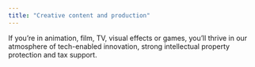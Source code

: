 ```yaml
---
title: "Creative content and production"
---
```


If you’re in animation, film, TV, visual effects or games, you’ll thrive in our atmosphere of tech-enabled innovation, strong intellectual property protection and tax support.
